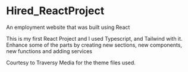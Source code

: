 # Hired_ReactProject
 An employment website that was built using React

This is my first React Project and I used Typescript, and Tailwind with it.
Enhance some of the parts by creating new sections, new components, new functions and adding services


Courtesy to Traversy Media for the theme files used.
